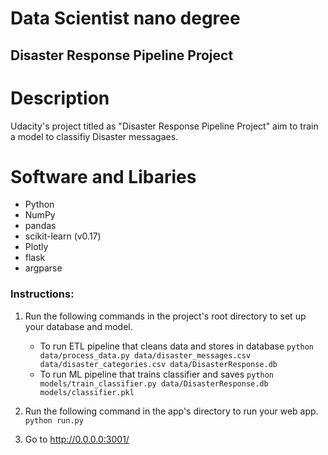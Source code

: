 # Data Scientist nano degree

## Disaster Response Pipeline Project


# Description 
Udacity's project titled as "Disaster Response Pipeline Project" aim to train a model to classifiy Disaster messagaes.



# Software and Libaries
- Python
- NumPy
- pandas
- scikit-learn (v0.17)
- Plotly
- flask
- argparse

### Instructions:
1. Run the following commands in the project's root directory to set up your database and model.

    - To run ETL pipeline that cleans data and stores in database
        `python data/process_data.py data/disaster_messages.csv data/disaster_categories.csv data/DisasterResponse.db`
    - To run ML pipeline that trains classifier and saves
        `python models/train_classifier.py data/DisasterResponse.db models/classifier.pkl`

2. Run the following command in the app's directory to run your web app.
    `python run.py`

3. Go to http://0.0.0.0:3001/
